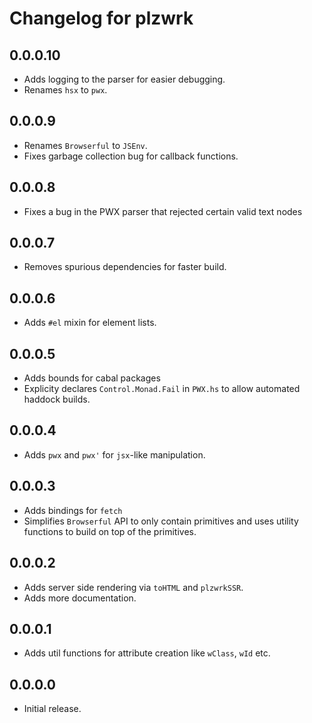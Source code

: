 # Changelog for plzwrk

## 0.0.0.10

- Adds logging to the parser for easier debugging.
- Renames `hsx` to `pwx`.

## 0.0.0.9

- Renames `Browserful` to `JSEnv`.
- Fixes garbage collection bug for callback functions.

## 0.0.0.8

- Fixes a bug in the PWX parser that rejected certain valid text nodes

## 0.0.0.7

- Removes spurious dependencies for faster build.

## 0.0.0.6

- Adds `#el` mixin for element lists.

## 0.0.0.5

- Adds bounds for cabal packages
- Explicity declares `Control.Monad.Fail` in `PWX.hs` to allow automated haddock builds.

## 0.0.0.4

- Adds `pwx` and `pwx'` for `jsx`-like manipulation.

## 0.0.0.3

- Adds bindings for `fetch`
- Simplifies `Browserful` API to only contain primitives and uses utility functions to build on top of the primitives.

## 0.0.0.2

- Adds server side rendering via `toHTML` and `plzwrkSSR`.
- Adds more documentation.

## 0.0.0.1

- Adds util functions for attribute creation like `wClass`, `wId` etc.

## 0.0.0.0

- Initial release.
